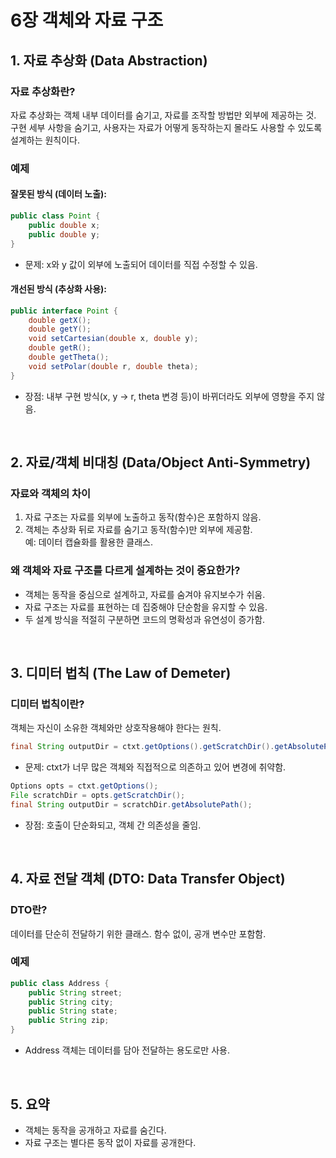 # 6장 객체와 자료 구조

## 1. 자료 추상화 (Data Abstraction)

### **자료 추상화란?**
자료 추상화는 객체 내부 데이터를 숨기고, 자료를 조작할 방법만 외부에 제공하는 것. 
구현 세부 사항을 숨기고, 사용자는 자료가 어떻게 동작하는지 몰라도 사용할 수 있도록 설계하는 원칙이다.

### **예제**
#### 잘못된 방식 (데이터 노출):
```java
public class Point {
    public double x;
    public double y;
}
```
- 문제: x와 y 값이 외부에 노출되어 데이터를 직접 수정할 수 있음.

#### 개선된 방식 (추상화 사용):
```java
public interface Point {
    double getX();
    double getY();
    void setCartesian(double x, double y);
    double getR();
    double getTheta();
    void setPolar(double r, double theta);
}
```
- 장점: 내부 구현 방식(x, y → r, theta 변경 등)이 바뀌더라도 외부에 영향을 주지 않음.

<br>

## 2. 자료/객체 비대칭 (Data/Object Anti-Symmetry)

### **자료와 객체의 차이**
1. 자료 구조는 자료를 외부에 노출하고 동작(함수)은 포함하지 않음.  
2. 객체는 추상화 뒤로 자료를 숨기고 동작(함수)만 외부에 제공함.  
   예: 데이터 캡슐화를 활용한 클래스.

### **왜 객체와 자료 구조를 다르게 설계하는 것이 중요한가?**
- 객체는 동작을 중심으로 설계하고, 자료를 숨겨야 유지보수가 쉬움.
- 자료 구조는 자료를 표현하는 데 집중해야 단순함을 유지할 수 있음.
- 두 설계 방식을 적절히 구분하면 코드의 명확성과 유연성이 증가함.

<br>

## 3. 디미터 법칙 (The Law of Demeter)

### **디미터 법칙이란?**
객체는 자신이 소유한 객체와만 상호작용해야 한다는 원칙.

```java
final String outputDir = ctxt.getOptions().getScratchDir().getAbsolutePath();
```
- 문제: ctxt가 너무 많은 객체와 직접적으로 의존하고 있어 변경에 취약함.

```java
Options opts = ctxt.getOptions();
File scratchDir = opts.getScratchDir();
final String outputDir = scratchDir.getAbsolutePath();
```
- 장점: 호출이 단순화되고, 객체 간 의존성을 줄임.

<br>

## 4. 자료 전달 객체 (DTO: Data Transfer Object)

### **DTO란?**
데이터를 단순히 전달하기 위한 클래스. 함수 없이, 공개 변수만 포함함.

### **예제**
```java
public class Address {
    public String street;
    public String city;
    public String state;
    public String zip;
}
```
- Address 객체는 데이터를 담아 전달하는 용도로만 사용.

<br>

## 5. 요약

- 객체는 동작을 공개하고 자료를 숨긴다.
- 자료 구조는 별다른 동작 없이 자료를 공개한다.
